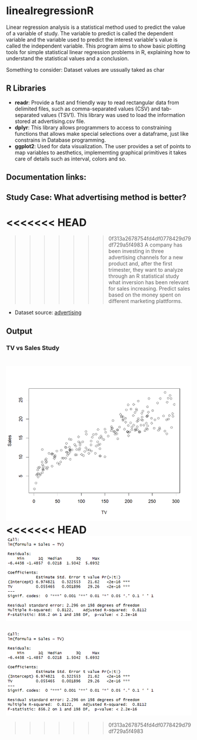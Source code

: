 # linealregressionR
Linear regression analysis is a statistical method used to predict the value of a variable of study. The variable to predict is called the dependent variable and the variable used to predict the interest variable's value is called the independent variable. This program aims to show basic plotting tools for simple statistical linear regression problems in R, explaining how to understand the statistical values and a conclusion.

Something to consider: Dataset values are ussually taked as char 

## R Libraries

* **readr**: Provide a fast and friendly way to read rectangular data from delimited files, such as comma-separated values (CSV) and tab-separated values (TSV1). This library was used to load the information stored at advertising.csv file.
* **dplyr**: This library allows programmers to access to  constraining functions that allows make special selections over a dataframe, just like constrains in Database programming.
* **ggplot2**: Used for data visualization. The user provides a set of points to map variables to aesthetics, implememting graphical primitives it takes care of details such as interval, colors and so.

## Documentation links:

## Study Case: What advertising method is better?
<<<<<<< HEAD
=======

>>>>>>> 0f313a2678754fd4df0778429d79df729a5f4983
A company has been investing in three advertising channels for a new product and, after the first trimester, they want to analyze
through an R statistical study what inversion has been relevant for sales increasing. Predict sales based on the money spent on different 
marketing plattforms.
- Dataset source: [advertising](https://www.kaggle.com/code/ashydv/sales-prediction-simple-linear-regression/notebook)

## Output

### TV vs Sales Study


![scatter plot for TV&Sales relationship.](./image/tv-sales-lrplot.png)
<<<<<<< HEAD
![Summary for TV&Sales statistical values.](./image/tv-sales-summary.png)
=======
![Summary for TV&Sales statistical values.](./image/tv-sales-summary.png)
>>>>>>> 0f313a2678754fd4df0778429d79df729a5f4983
